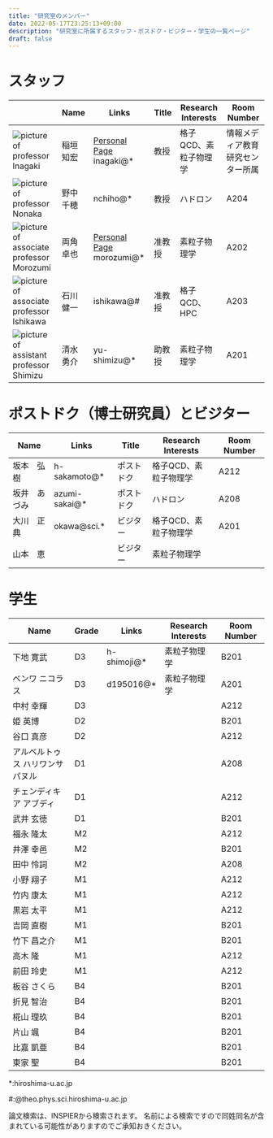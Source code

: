 ```yaml
---
title: "研究室のメンバー"
date: 2022-05-17T23:25:13+09:00
description: "研究室に所属するスタッフ・ポスドク・ビジター・学生の一覧ページ"
draft: false
---
```


<!--more-->
# スタッフ
| | Name | Links | Title | Research Interests | Room Number |
| --- | ---- | ---- | ---- | ---- | ---- |
| ![picture of professor Inagaki](imgs/staff/inagaki2_2009.JPG "memberimg")  | 稲垣　知宏 | [Personal Page](https://home.hiroshima-u.ac.jp/inagaki/) inagaki@* | 教授 | 格子QCD、素粒子物理学 | 情報メディア教育研究センター所属 |
| ![picture of professor Nonaka](imgs/staff/nonaka.JPG "memberimg") | 野中　千穂 | nchiho@* | 教授 | ハドロン | A204 |
| ![picture of associate professor Morozumi](imgs/staff/morozumi.JPG "memberimg") | 両角　卓也 | [Personal Page](members/morozumi) morozumi@* | 准教授 | 素粒子物理学 | A202 |
| ![picture of associate professor Ishikawa](imgs/staff/ishikawa_20210104.JPG "memberimg") | 石川　健一 | ishikawa@# | 准教授 | 格子QCD、HPC | A203 |
| ![picture of assistant professor Shimizu](imgs/staff/YusukeShimizu_trim.jpg "memberimg") | 清水　勇介 | yu-shimizu@* | 助教授 | 素粒子物理学 | A201 |

#  ポストドク（博士研究員）とビジター
| Name         | Links         | Title      | Research Interests    | Room Number |
|--------------|---------------|------------|-----------------------|-------------|
| 坂本　弘樹   | h-sakamoto@*  | ポストドク | 格子QCD、素粒子物理学 | A212        |
| 坂井　あづみ | azumi-sakai@* | ポストドク | ハドロン              | A208        |
| 大川　正典   | okawa@sci.*   | ビジター   | 格子QCD、素粒子物理学 | A201        |
| 山本　恵     |               | ビジター   | 素粒子物理学          |             |

# 学生
| Name                             | Grade | Links       | Research Interests | Room Number |
|----------------------------------|-------|-------------|--------------------|-------------|
| 下地 寛武                        | D3    | h-shimoji@* | 素粒子物理学       | B201        |
| ベンワ ニコラス                  | D3    | d195016@*   | 素粒子物理学       | A201        |
| 中村 幸輝                        | D3    |             |                    | A212        |
| 姫 英博                          | D2    |             |                    | B201        |
| 谷口 真彦                        | D2    |             |                    | A212        |
| アルベルトゥス ハリワンサ パヌル | D1    |             |                    | A208        |
| チェンディキア アブディ          | D1    |             |                    | A212        |
| 武井 玄徳                        | D1    |             |                    | B201        |
| 福永 隆太                        | M2    |             |                    | A212        |
| 井澤 幸邑                        | M2    |             |                    | B201        |
| 田中 怜詞                        | M2    |             |                    | A208        |
| 小野 翔子                        | M1    |             |                    | A212        |
| 竹内 康太                        | M1    |             |                    | A212        |
| 黒岩 太平                        | M1    |             |                    | A212        |
| 吉岡 直樹                        | M1    |             |                    | B201        |
| 竹下 昌之介                      | M1    |             |                    | B201        |
| 高木 隆                          | M1    |             |                    | A212        |
| 前田 玲史                        | M1    |             |                    | A212        |
| 板谷 さくら                      | B4    |             |                    | B201        |
| 折見 智治                        | B4    |             |                    | B201        |
| 椛山 理玖                        | B4    |             |                    | B201        |
| 片山 颯                          | B4    |             |                    | B201        |
| 比嘉 凱亜                        | B4    |             |                    | B201        |
| 東家 聖                          | B4    |             |                    | B201        |


*:hiroshima-u.ac.jp

#:@theo.phys.sci.hiroshima-u.ac.jp

論文検索は、INSPIERから検索されます。
名前による検索ですので同姓同名が含まれている可能性がありますのでご承知おきください。
